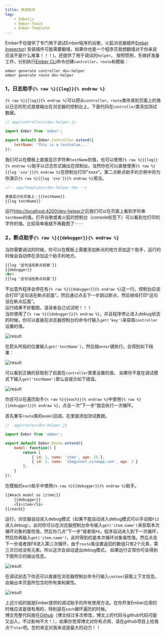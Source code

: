 ```yaml
---
title: 调试助手
tag: 
	- Emberjs
	- Ember-Teach
	- Ember-Template
---
```


Ember不仅提供了专门用于调试Ember程序的谷歌、火狐浏览器插件[Ember Inspector](https://github.com/emberjs/ember-inspector)( 安装插件可能需要翻墙，如果你也是一个程序员我想翻墙对于你来说应该不是什么难事！！！)，还提供了用于调试的`helper`。
按照惯例，先做好准备工作，分别执行[Ember CLI](http://ember-cli.com/user-guide)命令创建`controller`、`route`和模板：
```
ember generate controller dev-helper
ember generate route dev-helper
```

### 1，日志助手`{% raw %}{{log}}{% endraw %}`

`{% raw %}{{log}}{% endraw %}`可以把从`controller`、`route`类传递到页面上的值以日志的形式直接输出在浏览器的控制台上。下面代码在`controller`类添加测试数据。
```javascript
// app/controllers/dev-helper.js

import Ember from 'ember';

export default Ember.Controller.extend({
    testName: 'This is a testvalue...'
});
```
我们可以在模板上直接显示字符串`testName`的值，也可以使用`{% raw %}{{log}}{% endraw %}`助手以日志形式输出在控制台。当然你也可以直接使用`{% raw %}{{log 'xxx'}}{% endraw %}`在控制台打印"xxxx"。第二点断点助手的示例中将为你演示`{% raw %}{{log 'xxx'}}{% endraw %}`用法。
```html
<!-- app/templates/dev-helper.hbs -->

直接显示在页面上：{{testName}}
{{log testName}}
```
运行[http://localhost:4200/dev-helper](http://localhost:4200/dev-helper)之后我们可以在页面上看到字符串`testName`的值。打开谷歌或者火狐的控制台（console标签下）可以看到也打印的字符的值。比较简单我就不再截图了⋯⋯

### 2，断点助手`{% raw %}{{debugger}}{% endraw %}`

当你需要调试的时候，你可以在模板上需要添加断点的地方添加这个助手，运行的时候会自动停在添加这个助手的地方。
```html
{{log '这句话在断点前面'}}
{{debugger}}
<br>
{{log '这句话在断点后面'}}
```
不出意外程序会停在有`{% raw %}{{debugger}}{% endraw %}`这一行。控制台应该会打印“这句话在断点前面”。然后通过点击下一步跳过断点，然后继续打印“这句话在断点后面”。<br>
运行结果不好截图，请读者自己试试吧！！！<br>
当你使用了`{% raw %}{{debugger}}{% endraw %}`，并且程序停止进入debug状态的时候，你可以直接在浏览器控制台的命令行输入`get('key')`来获取`controller`设置的值。

![result](/content/images/2016/03/43.png)

在箭头所指的位置输入`get('testName')`，然后按`enter`键执行。会得到如下结果：

![result](/content/images/2016/03/44.png)

可以看到正确的获取到了前面在`controller`类里设置的值。
如果你不是在调试模式下输入`get('testName')`那么会提示如下错误。

![result](/content/images/2016/03/45.png)



你还可以在遍历助手`{% raw %}{{each}}{% endraw %}`中使用`{% raw %}{{debugger}}{% endraw %}`，点击一次“下一步”就会执行一次循环。

首先重写`route`类的`model`回调，在里面添加测试数据。
```javascript
//  app/routes/dev-helper.js

import Ember from 'ember';

export default Ember.Route.extend({
    model: function() {
        return [
            { id: 1, name: 'chen', age: 25 },
            { id: 2, name: 'ibeginner.sinaapp.com', age: 2 }
        ];
    }
});
```
在模板的`each`助手中使用`{% raw %}{{debugger}}{% endraw %}`助手。
```html
{{#each model as |item|}}
    {{debugger}}
    <li>item</li>
{{/each}}
```

运行，浏览器自动进入debug模式（如果不能自动进入debug模式可以手动按`F12`进入debug）。此时你可以在浏览器控制台命令输入`get('item.name')`来获取本次循环对象的属性值。然后你几点“下一步”或者按`F8`，程序自动进入到下一次循环，然后你再输入`get('item.name')`，此时得到的是本次循环对象属性值。然后点击下一步或者按F8进入第三次循环，由于`route`类设置返回的数组只有2个元素，第三次已经没有元素。所以这次会自动退出debug模式。
如果运行正常你可会得到下图所示的输出信息。

![result](/content/images/2016/03/46.png)

在调试状态下你还可以直接在浏览器控制台命令行输入`context`获取上下文信息。会输出本页面所包含的所有类和属性。

![result](/content/images/2016/03/47.png)

上述介绍的就是Ember提供的调试助手的所有使用方法。在你开发Ember应用的时候应该是很有用的，特别是在`each`循环遍历的时候。
<br>
博文完整代码放在[Github](https://github.com/ubuntuvim/my_emberjs_code)（博文经过多次修改，博文上的代码与github代码可能又出入，不过影响不大！），如果你觉得博文对你有点用，请在github项目上给我点个`star`吧。您的肯定对我来说是最大的动力！！


